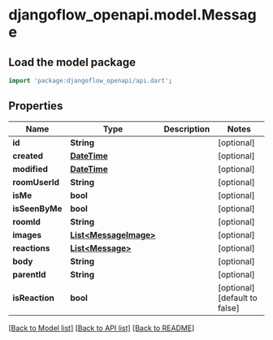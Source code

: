 # djangoflow_openapi.model.Message

## Load the model package
```dart
import 'package:djangoflow_openapi/api.dart';
```

## Properties
Name | Type | Description | Notes
------------ | ------------- | ------------- | -------------
**id** | **String** |  | [optional] 
**created** | [**DateTime**](DateTime.md) |  | [optional] 
**modified** | [**DateTime**](DateTime.md) |  | [optional] 
**roomUserId** | **String** |  | [optional] 
**isMe** | **bool** |  | [optional] 
**isSeenByMe** | **bool** |  | [optional] 
**roomId** | **String** |  | [optional] 
**images** | [**List&lt;MessageImage&gt;**](MessageImage.md) |  | [optional] 
**reactions** | [**List&lt;Message&gt;**](Message.md) |  | [optional] 
**body** | **String** |  | [optional] 
**parentId** | **String** |  | [optional] 
**isReaction** | **bool** |  | [optional] [default to false]

[[Back to Model list]](../README.md#documentation-for-models) [[Back to API list]](../README.md#documentation-for-api-endpoints) [[Back to README]](../README.md)


